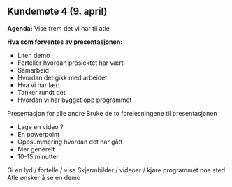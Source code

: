## Kundemøte 4 (9. april)

**Agenda:** Vise frem det vi har til atle 

**Hva som forventes av presentasjonen:**
- Liten demo 
- Forteller hvordan prosjektet har vært 
- Samarbeid 
- Hvordan det gikk med arbeidet 
- Hva vi har lært 
- Tanker rundt det 
- Hvordan vi har bygget opp programmet 

Presentasjon for alle andre 
Bruke de to forelesningene til presentasjonen 

- Lage en video ? 
- En powerpoint 
- Oppsummering hvordan det har gått 
- Mer generelt 
- 10-15 minutter 

Gi en lyd / fortelle / vise 
Skjermbilder / videoer / kjøre programmet noe sted 
Atle ønsker å se en demo 

